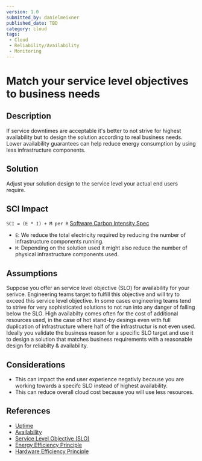 ```yaml
---
version: 1.0
submitted_by: danielmeixner
published_date: TBD
category: cloud
tags: 
 - Cloud
 - Reliability/Availability
 - Monitoring
---
```


# Match your service level objectives to business needs

## Description

If service downtimes are acceptable it's better to not strive for highest availability but to design the solution according to real business needs. Lower availability guarantees can help reduce energy consumption by using less infrastructure components.

## Solution

Adjust your solution design to the service level your actual end users require.

## SCI Impact

`SCI = (E * I) + M per R`
[Software Carbon Intensity Spec](https://grnsft.org/sci)

- `E`: We reduce the total electricity required by reducing the number of infrastructure components running.
- `M`: Depending on the solution used it might also reduce the number of physical infrastructure components used.

## Assumptions

Suppose you offer an service level objective (SLO) for availability for your serivce. Engineering teams target to fulfill this objective and will try to exceed this service level objective. In some cases engineering teams tend to strive for very sophisticated solutions to not run into any danger of falling below the SLO.
High availabilty comes often for the cost of additional resources used, in the case of hot stand-by desings even with full duplication of infrastructure where half of the infrastructur is not even used.
Ideally you validate the business reason for a specific SLO target and use it to design a solution that matches business requirements with a reasonable design for reliabilty & availability.

## Considerations
- This can impact the end user experience negativly because you are working towards a specifc SLO instead of highest availability.
- This can reduce overall cloud cost because you will use less resources.

## References
- [Uptime](https://en.wikipedia.org/wiki/Uptime)
- [Availability](https://en.wikipedia.org/wiki/Availability_(system))
- [Service Level Objective (SLO)](https://en.wikipedia.org/wiki/Service-level_objective)
- [Energy Efficiency Principle](https://learn.greensoftware.foundation/practitioner/energy-efficiency/)
- [Hardware Efficiency Principle](https://learn.greensoftware.foundation/practitioner/hardware-efficiency/)
